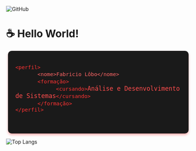 ![GitHub](https://img.shields.io/badge/GitHub-Techi--fl-181717?logo=github&style=social)

# ☕ Hello World! 

<div style="background-color: #1a1a1a; padding: 20px; border-radius: 10px; max-width: 90%; margin: auto; font-family: 'Courier New', monospace; color: #ff4d4d; box-shadow: 0 4px 6px rgba(255, 0, 0, 0.3);">
  <pre style="font-size: 1.2em; white-space: pre-wrap; word-wrap: break-word;">
<code style="color: #ff3333;">&lt;perfil&gt;</code>
      <code style="color: #ff6666;">&lt;nome&gt;Fabricio Lôbo&lt;/nome&gt;</code>
      <code style="color: #ff3333;">&lt;formação&gt;</code>
           <code style="color: #ff3333;">&lt;cursando&gt;</code>Análise e Desenvolvimento de Sistemas<code style="color: #ff3333;">&lt;/cursando&gt;</code>
      <code style="color: #ff3333;">&lt;/formação&gt;</code>
<code style="color: #ff3333;">&lt;/perfil&gt;</code>
  </pre>
</div>

![Top Langs](https://github-readme-stats.vercel.app/api/top-langs/?username=Techi-fl&layout=compact)


